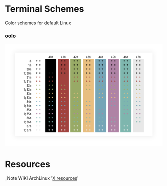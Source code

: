 # Terminal Schemes
Color schemes for default Linux

### oolo

![Screenshot](screenshots/terminal_oolo.png)

# Resources
_Note WIKI ArchLinux '[X resources](https://wiki.archlinux.org/index.php/X_resources)'
